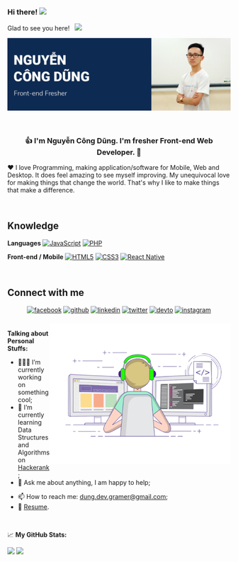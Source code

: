 ### Hi there! <img src="https://media.giphy.com/media/hvRJCLFzcasrR4ia7z/giphy.gif" width="25px">
Glad to see you here! &nbsp; ![](https://visitor-badge.glitch.me/badge?page_id=dunggramer.dunggramer)  

[![Cover](https://raw.githubusercontent.com/DungGramer/DungGramer/master/icon/cover-2.png)](https://github.com/DungGramer/)    
 

<br />
 
### <div align="center">👍 I'm Nguyễn Công Dũng. I'm fresher Front-end Web Developer.  🚀</div>
❤️ I love Programming, making application/software for Mobile, Web and Desktop. It does feel amazing to see myself improving. My unequivocal love for making things that change the world. That's why I like to make things that make a difference. 

<!--
- 🔭 I’m currently working on [](https://github.com/)

- 🌱 I’m currently learning Hyperledger and Kubernetes

- ❓ Ask me about anything related to MERN stack and related technologies

- 🌎 Find more about me on my website <a href="https://.com" target="_blank">.com</a>

- ⚡ Fun fact: I use tabs over spaces
-->
<br/>

## Knowledge
**Languages**
[![JavaScript](https://img.shields.io/badge/-JavaScript-black?style=flat-square&logo=javascript&link=https://github.com/DungGramer/)](https://github.com/DungGramer/)
[![PHP](https://img.shields.io/badge/-PHP-black?style=flat-square&logo=php&logoColor=white&link=https://github.com/DungGramer/)](https://github.com/DungGramer/)

**Front-end / Mobile**
[![HTML5](https://img.shields.io/badge/-HTML5-E34F26?style=flat-square&logo=html5&logoColor=white&link=https://github.com/KhawajaAli246/)](https://github.com/DungGramer/)
[![CSS3](https://img.shields.io/badge/-CSS3-1572B6?style=flat-square&logo=css3&link=https://github.com/KhawajaAli246/)](https://github.com/DungGramer/)
[![React Native](https://img.shields.io/badge/-ReactNative-black?style=flat-square&logo=react)](https://github.com/DungGramer/)

<br />

## Connect with me 
<div align="center">  
<a href="https://www.facebook.com/dung.dev.gramer/" target="_blank"><img src=https://img.shields.io/badge/facebook-%232E87FB.svg?&style=for-the-badge&logo=facebook&logoColor=white alt=facebook style="margin-bottom: 5px;" /></a>
<a href="https://github.com/DungGramer" target="_blank"><img src=https://img.shields.io/badge/github-%2324292e.svg?&style=for-the-badge&logo=github&logoColor=white alt=github style="margin-bottom: 5px;" /></a>
<a href="https://www.linkedin.com/in/DungGramer" target="_blank"><img src=https://img.shields.io/badge/linkedin-%231E77B5.svg?&style=for-the-badge&logo=linkedin&logoColor=white alt=linkedin style="margin-bottom: 5px;" /></a>
<a href="https://twitter.com/DungGramer" target="_blank"><img src=https://img.shields.io/badge/twitter-%2300acee.svg?&style=for-the-badge&logo=twitter&logoColor=white alt=twitter style="margin-bottom: 5px;" /></a>
<a href="https://dev.to/dunggramer" target="_blank"><img src=https://img.shields.io/badge/dev.to-%2308090A.svg?&style=for-the-badge&logo=dev.to&logoColor=white alt=devto style="margin-bottom: 5px;" /></a>
<a href="https://www.instagram.com/dung.gramer/" target="_blank"><img src=https://img.shields.io/badge/instagram-%23000000.svg?&style=for-the-badge&logo=instagram&logoColor=white alt=instagram style="margin-bottom: 5px;" /></a>  
</div>
  
<br /> 
  
  <img align="right" alt="GIF" src="image/coding.gif" width="408" height="318" />
  
  **Talking about Personal Stuffs:**

- 👨🏻‍💻 I’m currently working on something cool;
- 🚀 I’m currently learning Data Structures and Algorithms on [Hackerank](https://www.hackerrank.com/DungGramer);
- 💬 Ask me about anything, I am happy to help;
<!-- - 📝 I regulary write articles on [hashnode](https://dunggramer.hashnode.dev/); -->
- 📫 How to reach me: dung.dev.gramer@gmail.com;
- 📝 [Resume](https://www.linkedin.com/in/dunggramer/detail/overlay-view/urn:li:fsd_profileTreasuryMedia:(ACoAACITbA0BX2ZHFMBDJba18Lg3ai69v8a-1jY,1609056858934)/).

</br>
 
 📈 **My GitHub Stats:**

<p>
  <img height="180em" src="https://github-readme-stats.vercel.app/api?username=DungGramer&show_icons=true&hide_border=true&&count_private=true&include_all_commits=true" />
  <img height="180em" src="https://github-readme-stats.vercel.app/api/top-langs/?username=DungGramer&exclude_repo=KNN-Image-Classification&show_icons=true&hide_border=true&layout=compact&langs_count=8"/>
</p>

<!--
<p align="center">
  <img src="https://komarev.com/ghpvc/?username=dunggramer&&style=flat-square" align="center" />
</p>
-->
<!--
**DungGramer/DungGramer** is a ✨ _special_ ✨ repository because its `README.md` (this file) appears on your GitHub profile.

Here are some ideas to get you started:

- 🔭 I’m currently working on ...
- 🌱 I’m currently learning React Native
- 👯 I’m looking to collaborate on ...
- 🤔 I’m looking for help with ...
- 💬 Ask me about ...
- 📫 How to reach me: <a href="tel:+84334565999">0334 565 999</a>
- 😄 Pronouns: ...
- ⚡ Fun fact: ...
-->
